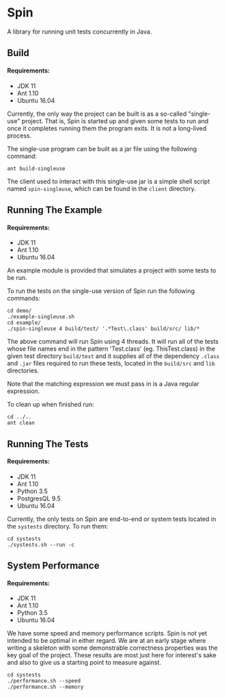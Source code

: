 # Spin

A library for running unit tests concurrently in Java.

## Build

#### Requirements:
- JDK 11
- Ant 1.10
- Ubuntu 16.04

Currently, the only way the project can be built is as a so-called "single-use" project. That is, Spin is started up and given some tests to run and once it completes running them the program exits. It is not a long-lived process.

The single-use program can be built as a jar file using the following command:
 
```shell script
ant build-singleuse
```

The client used to interact with this single-use jar is a simple shell script named `spin-singleuse`, which can be found in the `client` directory.

## Running The Example

#### Requirements:
- JDK 11
- Ant 1.10
- Ubuntu 16.04

An example module is provided that simulates a project with some tests to be run.

To run the tests on the single-use version of Spin run the following commands:

```shell script
cd demo/
./example-singleuse.sh
cd example/
./spin-singleuse 4 build/test/ '.*Test\.class' build/src/ lib/*
```

The above command will run Spin using 4 threads. It will run all of the tests whose file names end in the pattern 'Test.class' (eg. ThisTest.class) in the given test directory `build/test` and it supplies all of the dependency `.class` and `.jar` files required to run these tests, located in the `build/src` and `lib` directories.

Note that the matching expression we must pass in is a Java regular expression.

To clean up when finished run:

```shell script
cd ../..
ant clean
```

## Running The Tests

#### Requirements:
- JDK 11
- Ant 1.10
- Python 3.5
- PostgresQL 9.5
- Ubuntu 16.04

Currently, the only tests on Spin are end-to-end or system tests located in the `systests` directory. To run them:

```shell script
cd systests
./systests.sh --run -c
```

## System Performance

#### Requirements:
- JDK 11
- Ant 1.10
- Python 3.5
- Ubuntu 16.04

We have some speed and memory performance scripts. Spin is not yet intended to be optimal in either regard. We are at an early stage where writing a skeleton with some demonstrable correctness properties was the key goal of the project. These results are most just here for interest's sake and also to give us a starting point to measure against.

```shell script
cd systests
./performance.sh --speed
./performance.sh --memory
```
